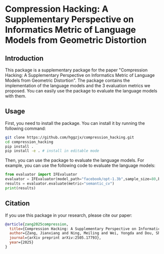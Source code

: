 # Compression Hacking: A Supplementary Perspective on Informatics Metric of Language Models from Geometric Distortion

## Introduction

This package is a supplementary package for the paper "Compression Hacking: A Supplementary Perspective on Informatics Metric of Language Models from Geometric Distortion". The package contains the implementation of the language models and the 3 evaluation metrics we proposed. You can easily use the package to evaluate the language models with them.

## Usage

First, you need to install the package. You can install it by running the following command:

```bash
git clone https://github.com/hggzjx/compression_hacking.git
cd compression_hacking
pip install .
pip install -e . # install in editable mode
```

Then, you can use the package to evaluate the language models. For example, you can use the following code to evaluate the language models:

```python
from evaluator import IFEvaluator
evaluator = IFEvaluator(model_path="facebook/opt-1.3b",sample_size=80,batch_size=4)
results = evaluator.evaluate(metric="semantic_cv")
print(results)
```

## Citation

If you use this package in your research, please cite our paper:

```bibtex
@article{zang2025compression,
  title={Compression Hacking: A Supplementary Perspective on Informatics Metric of Language Models from Geometric Distortion},
  author={Zang, Jianxiang and Ning, Meiling and Wei, Yongda and Dou, Shihan and Zhang, Jiazheng and Mo, Nijia and Li, Binhong and Gui, Tao and Zhang, Qi and Huang, Xuanjing},
  journal={arXiv preprint arXiv:2505.17793},
  year={2025}
}
